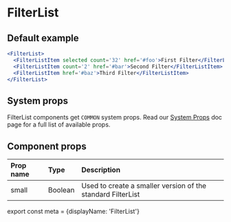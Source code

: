# FilterList

## Default example

```.jsx
<FilterList>
  <FilterListItem selected count='32' href='#foo'>First Filter</FilterListItem>
  <FilterListItem count='2' href='#bar'>Second Filter</FilterListItem>
  <FilterListItem href='#baz'>Third Filter</FilterListItem>
</FilterList>
```

## System props

FilterList components get `COMMON` system props. Read our [System Props](/system-props) doc page for a full list of available props.

## Component props

| Prop name | Type | Description |
| :- | :- | :- |
| small | Boolean | Used to create a smaller version of the standard FilterList|

export const meta = {displayName: 'FilterList'}
